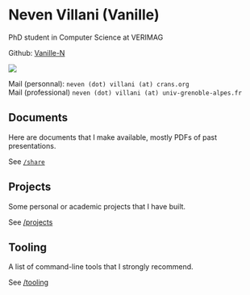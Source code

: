 # Neven Villani (Vanille)

PhD student in Computer Science at VERIMAG

Github: [Vanille-N](https://github.com/Vanille-N)

![](portrait.jpg)

Mail (personnal): `neven (dot) villani (at) crans.org` <br>
Mail (professional) `neven (dot) villani (at) univ-grenoble-alpes.fr`

## Documents

Here are documents that I make available, mostly PDFs of past presentations.

See [`/share`](share/)

## Projects

Some personal or academic projects that I have built.

See [/projects](projects.html)

## Tooling

A list of command-line tools that I strongly recommend.

See [/tooling](tooling.html)

